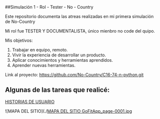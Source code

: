 ##Simulación 1 - Rol - Tester - No - Country

Este repositorio documenta las atreas realizadas en mi primera simulación de No-Country

Mi rol fue TESTER Y DOCUMENTALISTA, único mienbro no code del quipo.

Mis objetivos:
  1) Trabajar en equipo, remoto.
  2) Vivir la experiencia de desarrollar un producto.
  3) Aplicar conocimientos y herramientas aprendidos.
  4) Aprender nuevas herramientas.

Link al proyecto: https://github.com/No-Country/C16-74-n-python.git

## Algunas de las tareas que realicé:

[HISTORIAS DE USUARIO]()

![MAPA DEL SITIO](./[MAPA DEL SITIO GoFitApp_page-0001.jpg](https://github.com/Gabrielas82/GS-Simulacion-1-Rol-Tester-No-Country/blob/b9de0951dd7819bab165e730bbf2638c4e71f3c7/MAPA%20DEL%20SITIO%20GoFitApp_page-0001.jpg)
